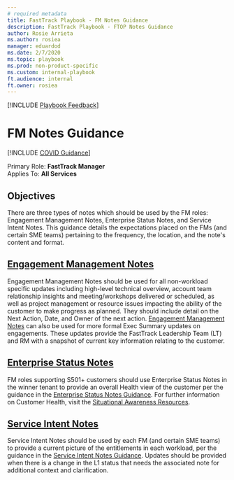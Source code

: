 ```yaml
---  
# required metadata  
title: FastTrack Playbook - FM Notes Guidance 
description: FastTrack Playbook - FTOP Notes Guidance 
author: Rosie Arrieta  
ms.author: rosiea  
manager: eduardod  
ms.date: 2/7/2020 
ms.topic: playbook  
ms.prod: non-product-specific
ms.custom: internal-playbook  
ft.audience: internal  
ft.owner: rosiea
---  
```

[!INCLUDE [Playbook Feedback](./includes/questions-feedback.md)]  

# FM Notes Guidance

[!INCLUDE [COVID Guidance](./includes/playbook-covid-guidance.md)]  

Primary Role: **FastTrack Manager**  
Applies To: **All Services**

## Objectives  

There are three types of notes which should be used by the FM roles: Engagement Management Notes, Enterprise Status Notes, and Service Intent Notes. This guidance details the expectations placed on the FMs (and certain SME teams) pertaining to the frequency, the location, and the note's content and format.

## [Engagement Management Notes](guidance-fm-engagement-management-notes.md)  

Engagement Management Notes should be used for all non-workload specific  updates including high-level technical overview, account team relationship insights and meeting/workshops delivered or scheduled, as well as project management or resource issues impacting the ability of the customer to make progress as planned. They should include detail on the Next Action, Date, and Owner of the next action. [Engagement Management Notes](guidance-fm-engagement-management-notes.md) can  also be used for more formal Exec Summary updates on engagements. These updates provide the FastTrack Leadership Team (LT) and RM with a snapshot of current key information relating to the customer.

## [Enterprise Status Notes](guidance-enterprise-status-notes.md)  

FM roles supporting S501+ customers should use Enterprise Status Notes in the winner tenant to provide an overall Health view of the customer per the guidance in the [Enterprise Status Notes Guidance](guidance-enterprise-status-notes.md). For further information on Customer Health, visit the [Situational Awareness Resources](https://fasttrack-docs.microsoft.com/role-guide/fta-situational-awareness-resources.html).

## [Service Intent Notes](status-guidance-service-intent-notes.md)  

Service Intent Notes should be used by each FM (and certain SME teams) to provide a current picture of the entitlements in each workload, per the guidance in the [Service Intent Notes Guidance](status-guidance-service-intent-notes.md). Updates should be provided when there is a change in the L1 status that needs the associated note for additional context and clarification.  
